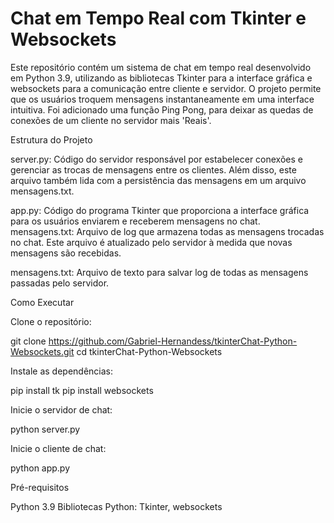 # Chat em Tempo Real com Tkinter e Websockets

Este repositório contém um sistema de chat em tempo real desenvolvido em Python 3.9, utilizando as bibliotecas Tkinter para a interface gráfica e websockets para a comunicação entre cliente e servidor. O projeto permite que os usuários troquem mensagens instantaneamente em uma interface intuitiva. Foi adicionado uma função Ping Pong, para deixar as quedas de conexões de um cliente no servidor mais 'Reais'.

Estrutura do Projeto

server.py: Código do servidor responsável por estabelecer conexões e gerenciar as trocas de mensagens entre os clientes. Além disso, este arquivo também lida com a persistência das mensagens em um arquivo mensagens.txt.

app.py: Código do programa Tkinter que proporciona a interface gráfica para os usuários enviarem e receberem mensagens no chat.
mensagens.txt: Arquivo de log que armazena todas as mensagens trocadas no chat. Este arquivo é atualizado pelo servidor à medida que novas mensagens são recebidas.

mensagens.txt: Arquivo de texto para salvar log de todas as mensagens passadas pelo servidor.

Como Executar


Clone o repositório:

git clone https://github.com/Gabriel-Hernandess/tkinterChat-Python-Websockets.git
cd tkinterChat-Python-Websockets


Instale as dependências:

pip install tk
pip install websockets


Inicie o servidor de chat:

python server.py


Inicie o cliente de chat:

python app.py


Pré-requisitos

Python 3.9
Bibliotecas Python: Tkinter, websockets
